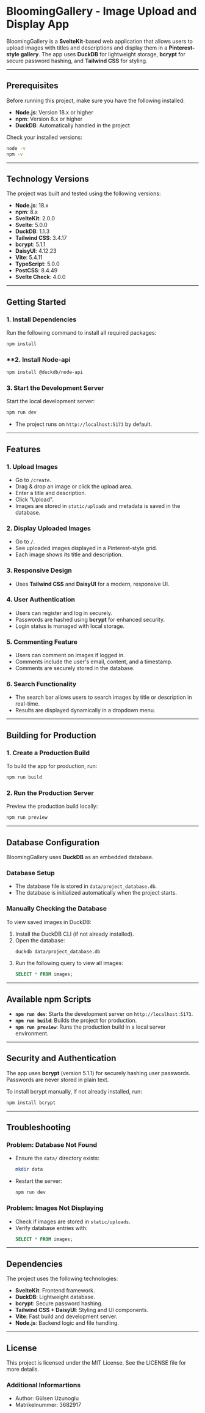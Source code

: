 # **BloomingGallery - Image Upload and Display App**

BloomingGallery is a **SvelteKit**-based web application that allows users to upload images with titles and descriptions and display them in a **Pinterest-style gallery**. The app uses **DuckDB** for lightweight storage, **bcrypt** for secure password hashing, and **Tailwind CSS** for styling.

---

## **Prerequisites**

Before running this project, make sure you have the following installed:

- **Node.js**: Version 18.x or higher
- **npm**: Version 8.x or higher
- **DuckDB**: Automatically handled in the project

Check your installed versions:
```bash
node -v
npm -v
```

---

## **Technology Versions**
The project was built and tested using the following versions:
- **Node.js**: 18.x
- **npm**: 8.x
- **SvelteKit**: 2.0.0
- **Svelte**: 5.0.0
- **DuckDB**: 1.1.3
- **Tailwind CSS**: 3.4.17
- **bcrypt**: 5.1.1
- **DaisyUI**: 4.12.23
- **Vite**: 5.4.11
- **TypeScript**: 5.0.0
- **PostCSS**: 8.4.49
- **Svelte Check**: 4.0.0

---

## **Getting Started**

### **1. Install Dependencies**
Run the following command to install all required packages:
```bash
npm install
```

### **2. Install Node-api
```bash
npm install @duckdb/node-api
```

### **3. Start the Development Server**
Start the local development server:
```bash
npm run dev
```
- The project runs on `http://localhost:5173` by default.

---

## **Features**

### **1. Upload Images**
- Go to `/create`.
- Drag & drop an image or click the upload area.
- Enter a title and description.
- Click "Upload".
- Images are stored in `static/uploads` and metadata is saved in the database.

### **2. Display Uploaded Images**
- Go to `/`.
- See uploaded images displayed in a Pinterest-style grid.
- Each image shows its title and description.

### **3. Responsive Design**
- Uses **Tailwind CSS** and **DaisyUI** for a modern, responsive UI.

### **4. User Authentication**
- Users can register and log in securely.
- Passwords are hashed using **bcrypt** for enhanced security.
- Login status is managed with local storage.

### **5. Commenting Feature**
- Users can comment on images if logged in.
- Comments include the user's email, content, and a timestamp.
- Comments are securely stored in the database.

### **6. Search Functionality**
- The search bar allows users to search images by title or description in real-time.
- Results are displayed dynamically in a dropdown menu.

---

## **Building for Production**

### **1. Create a Production Build**
To build the app for production, run:
```bash
npm run build
```

### **2. Run the Production Server**
Preview the production build locally:
```bash
npm run preview
```

---

## **Database Configuration**

BloomingGallery uses **DuckDB** as an embedded database.

### **Database Setup**
- The database file is stored in `data/project_database.db`.
- The database is initialized automatically when the project starts.

### **Manually Checking the Database**
To view saved images in DuckDB:
1. Install the DuckDB CLI (if not already installed).
2. Open the database:
   ```bash
   duckdb data/project_database.db
   ```
3. Run the following query to view all images:
   ```sql
   SELECT * FROM images;
   ```

---

## **Available npm Scripts**
- **`npm run dev`**: Starts the development server on `http://localhost:5173`.
- **`npm run build`**: Builds the project for production.
- **`npm run preview`**: Runs the production build in a local server environment.

---

## **Security and Authentication**
The app uses **bcrypt** (version 5.1.1) for securely hashing user passwords. Passwords are never stored in plain text.

To install bcrypt manually, if not already installed, run:
```bash
npm install bcrypt
```

---

## **Troubleshooting**

### **Problem: Database Not Found**
- Ensure the `data/` directory exists:
  ```bash
  mkdir data
  ```
- Restart the server:
  ```bash
  npm run dev
  ```

### **Problem: Images Not Displaying**
- Check if images are stored in `static/uploads`.
- Verify database entries with:
  ```sql
  SELECT * FROM images;
  ```

---

## **Dependencies**
The project uses the following technologies:
- **SvelteKit**: Frontend framework.
- **DuckDB**: Lightweight database.
- **bcrypt**: Secure password hashing.
- **Tailwind CSS + DaisyUI**: Styling and UI components.
- **Vite**: Fast build and development server.
- **Node.js**: Backend logic and file handling.

---

## **License**
This project is licensed under the MIT License. See the LICENSE file for more details.



### Additional Informartions
- Author: Gülsen Uzunoglu
- Matrikelnummer: 3682917
